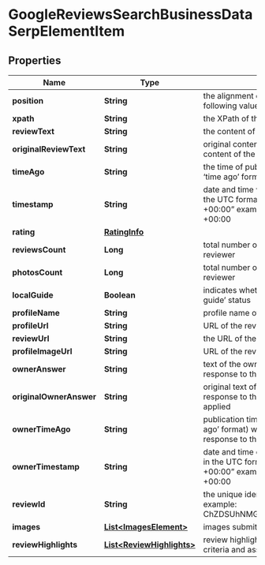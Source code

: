 

# GoogleReviewsSearchBusinessDataSerpElementItem


## Properties

| Name | Type | Description | Notes |
|------------ | ------------- | ------------- | -------------|
|**position** | **String** | the alignment of the review in SERP can take the following values: right |  [optional] |
|**xpath** | **String** | the XPath of the review |  [optional] |
|**reviewText** | **String** | the content of the review |  [optional] |
|**originalReviewText** | **String** | original content of the review the original content of the review, no auto-translate applied |  [optional] |
|**timeAgo** | **String** | the time of publication indicates the time (in the ‘time ago’ format) when the review was listed |  [optional] |
|**timestamp** | **String** | date and time when a review was published in the UTC format: “yyyy-mm-dd hh-mm-ss +00:00” example: 2019-11-15 12:57:46 +00:00 |  [optional] |
|**rating** | [**RatingInfo**](RatingInfo.md) |  |  [optional] |
|**reviewsCount** | **Long** | total number of reviews submitted by the reviewer |  [optional] |
|**photosCount** | **Long** | total number of photos submitted by the reviewer |  [optional] |
|**localGuide** | **Boolean** | indicates whether the reviewer has a ‘local guide’ status |  [optional] |
|**profileName** | **String** | profile name of the reviewer |  [optional] |
|**profileUrl** | **String** | URL of the reviewer’s profile |  [optional] |
|**reviewUrl** | **String** | the URL of the review |  [optional] |
|**profileImageUrl** | **String** | URL of the reviewer’s profile image |  [optional] |
|**ownerAnswer** | **String** | text of the owner’s response the owner’s response to the review |  [optional] |
|**originalOwnerAnswer** | **String** | original text of the owner’s response the original response to the review, no auto-translate applied |  [optional] |
|**ownerTimeAgo** | **String** | publication time indicates the time (in the ‘time ago’ format) when the owner submitted the response to the review |  [optional] |
|**ownerTimestamp** | **String** | date and time of the owner’s reply to the review in the UTC format: “yyyy-mm-dd hh-mm-ss +00:00” example: 2019-11-15 12:57:46 +00:00 |  [optional] |
|**reviewId** | **String** | the unique identifier of a review on Google example: ChZDSUhNMG9nS0VJQ0FnSUMxbHFyMFlnEAE |  [optional] |
|**images** | [**List&lt;ImagesElement&gt;**](ImagesElement.md) | images submitted by the reviewer |  [optional] |
|**reviewHighlights** | [**List&lt;ReviewHighlights&gt;**](ReviewHighlights.md) | review highlights contains highlighted review criteria and assessments |  [optional] |



